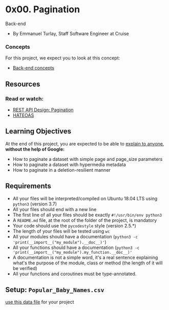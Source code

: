 # 0x00. Pagination
Back-end

+ By Emmanuel Turlay, Staff Software Engineer at Cruise
### Concepts
For this project, we expect you to look at this concept:

+ [Back-end concepts](https://github.com/geeflows44/alx-backend/tree/master/0x00-pagination)
  
## Resources
### Read or watch:

+ [REST API Design: Pagination](https://www.moesif.com/blog/technical/api-design/REST-API-Design-Filtering-Sorting-and-Pagination/#pagination)
+ [HATEOAS](https://en.wikipedia.org/wiki/HATEOAS)

## Learning Objectives
At the end of this project, you are expected to be able to [explain to anyone](https://fs.blog/feynman-learning-technique/), **without the help of Google:**

+ How to paginate a dataset with simple page and page_size parameters
+ How to paginate a dataset with hypermedia metadata
+ How to paginate in a deletion-resilient manner

## Requirements
+ All your files will be interpreted/compiled on Ubuntu 18.04 LTS using `python3` (version 3.7)
+ All your files should end with a new line
+ The first line of all your files should be exactly `#!/usr/bin/env python3`
+ A `README.md` file, at the root of the folder of the project, is mandatory
+ Your code should use the  `pycodestyle` style (version 2.5.*)
+ The length of your files will be tested using `wc`
+ All your modules should have a documentation (`python3 -c 'print(__import__("my_module").__doc__)'`)
+ All your functions should have a documentation (`python3 -c 'print(__import__("my_module").my_function.__doc__)'`
+ A documentation is not a simple word, it's a real sentence explaining what's the purpose of the module, class or method (the length of 
  it will be verified)
+ All your functions and coroutines must be type-annotated.
## Setup: `Popular_Baby_Names.csv`
[use this data file](https://s3.amazonaws.com/alx-intranet.hbtn.io/uploads/misc/2020/5/7d3576d97e7560ae85135cc214ffe2b3412c51d7.csv?X-Amz-Algorithm=AWS4-HMAC-SHA256&X-Amz-Credential=AKIARDDGGGOUSBVO6H7D%2F20230722%2Fus-east-1%2Fs3%2Faws4_request&X-Amz-Date=20230722T152254Z&X-Amz-Expires=86400&X-Amz-SignedHeaders=host&X-Amz-Signature=184f5f42940425d6233aa8a3d9969f339e9840a47ccd2bfc1cf77f7399e2a584) for your project
